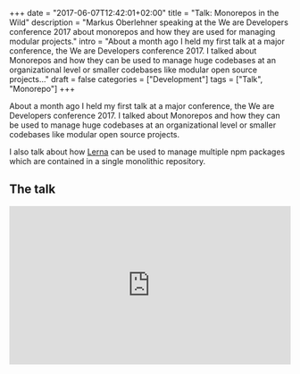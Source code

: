 +++
date = "2017-06-07T12:42:01+02:00"
title = "Talk: Monorepos in the Wild"
description = "Markus Oberlehner speaking at the We are Developers conference 2017 about monorepos and how they are used for managing modular projects."
intro = "About a month ago I held my first talk at a major conference, the We are Developers conference 2017. I talked about Monorepos and how they can be used to manage huge codebases at an organizational level or smaller codebases like modular open source projects..."
draft = false
categories = ["Development"]
tags = ["Talk", "Monorepo"]
+++

About a month ago I held my first talk at a major conference, the We are Developers conference 2017. I talked about Monorepos and how they can be used to manage huge codebases at an organizational level or smaller codebases like modular open source projects.

I also talk about how [Lerna](https://github.com/lerna/lerna) can be used to manage multiple npm packages which are contained in a single monolithic repository.

## The talk

<div style="position:relative;height:0;padding-bottom:56.25%"><iframe src="https://www.youtube.com/embed/kwhOI4mmqnM?ecver=2" width="640" height="360" frameborder="0" style="position:absolute;width:100%;height:100%;left:0" allowfullscreen></iframe></div>
